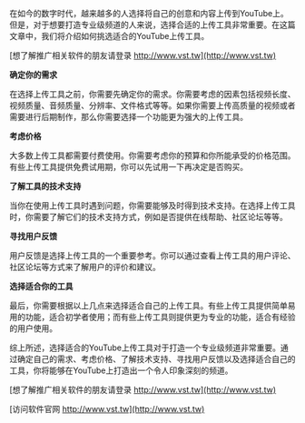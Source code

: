 在如今的数字时代，越来越多的人选择将自己的创意和内容上传到YouTube上。但是，对于想要打造专业级频道的人来说，选择合适的上传工具非常重要。在这篇文章中，我们将介绍如何挑选适合的YouTube上传工具。

[想了解推广相关软件的朋友请登录 http://www.vst.tw](http://www.vst.tw)

**确定你的需求**

在选择上传工具之前，你需要先确定你的需求。你需要考虑的因素包括视频长度、视频质量、音频质量、分辨率、文件格式等等。如果你需要上传高质量的视频或者需要进行后期制作，那么你需要选择一个功能更为强大的上传工具。

**考虑价格**

大多数上传工具都需要付费使用。你需要考虑你的预算和你所能承受的价格范围。有些上传工具提供免费试用期，你可以先试用一下再决定是否购买。

**了解工具的技术支持**

当你在使用上传工具时遇到问题，你需要能够及时得到技术支持。在选择上传工具时，你需要了解它们的技术支持方式，例如是否提供在线帮助、社区论坛等等。

**寻找用户反馈**

用户反馈是选择上传工具的一个重要参考。你可以通过查看上传工具的用户评论、社区论坛等方式来了解用户的评价和建议。

**选择适合你的工具**

最后，你需要根据以上几点来选择适合自己的上传工具。有些上传工具提供简单易用的功能，适合初学者使用；而有些上传工具则提供更为专业的功能，适合有经验的用户使用。

综上所述，选择适合的YouTube上传工具对于打造一个专业级频道非常重要。通过确定自己的需求、考虑价格、了解技术支持、寻找用户反馈以及选择适合自己的工具，你将能够在YouTube上打造出一个令人印象深刻的频道。

[想了解推广相关软件的朋友请登录 http://www.vst.tw](http://www.vst.tw)


[访问软件官网 http://www.vst.tw](http://www.vst.tw)
